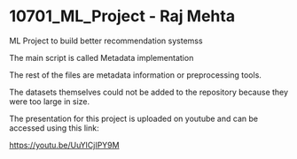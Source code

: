 # 10701_ML_Project - Raj Mehta
ML Project to build better recommendation systemss

The main script is called Metadata implementation

The rest of the files are metadata information or preprocessing tools.

The datasets themselves could not be added to the repository because they were too large in size.

The presentation for this project is uploaded on youtube and can be accessed using this link:

https://youtu.be/UuYlCjIPY9M

